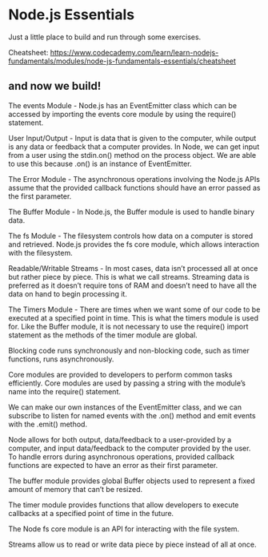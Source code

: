 # Node.js Essentials

Just a little place to build and run through some exercises.

Cheatsheet: https://www.codecademy.com/learn/learn-nodejs-fundamentals/modules/node-js-fundamentals-essentials/cheatsheet

## and now we build!

The events Module - Node.js has an EventEmitter class which can be accessed by importing the events core module 
by using the require() statement.

User Input/Output - Input is data that is given to the computer, while output is any data or feedback that 
a computer provides. In Node, we can get input from a user using the stdin.on() method on the process 
object. We are able to use this because .on() is an instance of EventEmitter.

The Error Module - The asynchronous operations involving the Node.js APIs assume that the 
provided callback functions should have an error passed as the first parameter.

The Buffer Module - In Node.js, the Buffer module is used to handle binary data.

The fs Module - The filesystem controls how data on a computer is stored and retrieved. 
Node.js provides the fs core module, which allows interaction with the filesystem.

Readable/Writable Streams - 
In most cases, data isn’t processed all at once but rather piece by piece. 
This is what we call streams. Streaming data is preferred as it doesn’t require 
tons of RAM and doesn’t need to have all the data on hand to begin processing it.

The Timers Module - 
There are times when we want some of our code to be executed at a specified point in time. 
This is what the timers module is used for. Like the Buffer module, it is not necessary 
to use the require() import statement as the methods of the timer module are global.


Blocking code runs synchronously and non-blocking code, such as timer functions, runs asynchronously.

Core modules are provided to developers to perform common tasks efficiently. 
Core modules are used by passing a string with the module’s name into the require() statement.

We can make our own instances of the EventEmitter class, and we can 
subscribe to listen for named events with the .on() method and emit events with the .emit() method.

Node allows for both output, data/feedback to a user-provided by a computer, 
and input data/feedback to the computer provided by the user. To handle errors 
during asynchronous operations, provided callback functions are expected to have an error as their first parameter.

The buffer module provides global Buffer objects used to represent a fixed 
amount of memory that can’t be resized.

The timer module provides functions that allow developers to execute callbacks at a specified point of time in the future.

The Node fs core module is an API for interacting with the file system.

Streams allow us to read or write data piece by piece instead of all at once.

